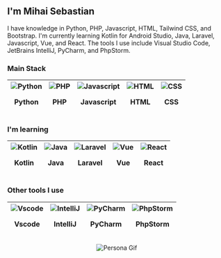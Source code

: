 ## I'm Mihai Sebastian
I have knowledge in Python, PHP, Javascript, HTML, Tailwind CSS, and Bootstrap. I'm currently learning Kotlin for Android Studio, Java, Laravel, Javascript, Vue, and React. The tools I use include Visual Studio Code, JetBrains IntelliJ, PyCharm, and PhpStorm.

### Main Stack
| <div><img src="https://skillicons.dev/icons?i=python" alt="Python" /> <p>Python</p> </div> | <div><img src="https://skillicons.dev/icons?i=php" alt="PHP" /> <p>PHP</p> </div> | <div><img src="https://skillicons.dev/icons?i=js" alt="Javascript" /> <p>Javascript</p> </div> | <div><img src="https://skillicons.dev/icons?i=html" alt="HTML" /> <p>HTML</p> </div> | <div><img src="https://skillicons.dev/icons?i=css" alt="CSS" /> <p>CSS</p> </div> | 
| --- | --- | --- | --- | --- |

### I'm learning
| <div><img src="https://skillicons.dev/icons?i=kotlin" alt="Kotlin" /> <p>Kotlin</p> </div> | <div><img src="https://skillicons.dev/icons?i=java" alt="Java" /> <p>Java</p> </div> | <div><img src="https://skillicons.dev/icons?i=laravel" alt="Laravel" /> <p>Laravel</p> </div> | <div><img src="https://skillicons.dev/icons?i=vue" alt="Vue" /> <p>Vue</p> </div> | <div><img src="https://skillicons.dev/icons?i=react" alt="React" /> <p>React</p> </div> |
| --- | --- | --- | --- | --- |

### Other tools I use
| <div><img src="https://skillicons.dev/icons?i=vscode" alt="Vscode" /> <p>Vscode</p> </div> | <div><img src="https://skillicons.dev/icons?i=idea" alt="IntelliJ" /> <p>IntelliJ</p> </div> | <div><img src="https://skillicons.dev/icons?i=pycharm" alt="PyCharm" /> <p>PyCharm</p> </div> | <div><img src="https://skillicons.dev/icons?i=phpstorm" alt="PhpStorm" /> <p>PhpStorm</p> </div> |
| --- | --- | --- | --- |


<p align="center">
  <img src="https://i.redd.it/bu1weaikjewy.gif" alt="Persona Gif" />
</p>
